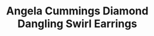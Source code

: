 ---
title: Angela Cummings Diamond Dangling Swirl Earrings
description: |
  Swirls of Diamonds flow artfully like rolling waves in these elegant drop earrings, culminating in silvery South Sea Pearls.
specs: |
  14.0mm South Sea Cultured Pearls with 5.46 carats of White Diamonds, set in Platinum and 18K White Gold.
images:
  - image_path: /uploads/angela-cummings-for-assael-diamond-dangling-swirl-earrings.png
_category:
order: 6
categories:
  - earrings
---